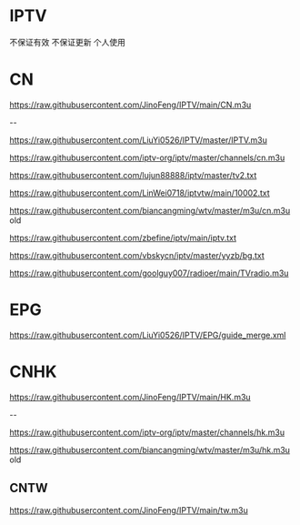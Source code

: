 # IPTV
不保证有效 不保证更新 个人使用

# CN
https://raw.githubusercontent.com/JinoFeng/IPTV/main/CN.m3u

--

https://raw.githubusercontent.com/LiuYi0526/IPTV/master/IPTV.m3u

https://raw.githubusercontent.com/iptv-org/iptv/master/channels/cn.m3u

https://raw.githubusercontent.com/lujun88888/iptv/master/tv2.txt

https://raw.githubusercontent.com/LinWei0718/iptvtw/main/10002.txt

https://raw.githubusercontent.com/biancangming/wtv/master/m3u/cn.m3u  old 

https://raw.githubusercontent.com/zbefine/iptv/main/iptv.txt

https://raw.githubusercontent.com/vbskycn/iptv/master/yyzb/bg.txt

https://raw.githubusercontent.com/goolguy007/radioer/main/TVradio.m3u

# EPG
https://raw.githubusercontent.com/LiuYi0526/IPTV/EPG/guide_merge.xml


# CNHK
https://raw.githubusercontent.com/JinoFeng/IPTV/main/HK.m3u

--

https://raw.githubusercontent.com/iptv-org/iptv/master/channels/hk.m3u

https://raw.githubusercontent.com/biancangming/wtv/master/m3u/hk.m3u  old 

## CNTW
https://raw.githubusercontent.com/JinoFeng/IPTV/main/tw.m3u
